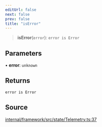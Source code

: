```yaml
---
editUrl: false
next: false
prev: false
title: "isError"
---
```


> **isError**(`error`): `error is Error`

## Parameters

• **error**: `unknown`

## Returns

`error is Error`

## Source

[internal/framework/src/state/Telemetry.ts:37](https://github.com/nodenogg-in/alpha-p2p/blob/1896b55/internal/framework/src/state/Telemetry.ts#L37)
